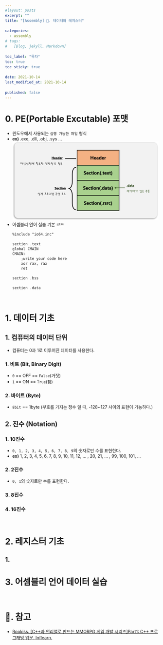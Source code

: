 ```yaml
---
#layout: posts
excerpt: ""
title: "[Assembly] 📂. 데이터와 레지스터"

categories:
  - assembly
# tags:
#   [Blog, jekyll, Markdown]

toc_label: "목차"
toc: true
toc_sticky: true

date: 2021-10-14
last_modified_at: 2021-10-14

published: false
---
```


# 0. PE(Portable Excutable) 포맷
- 윈도우에서 사용되는 `실행 가능한 파일` 형식 
- **ex)** .exe, .dll, .obj, .sys …  
![image](../../assets/images/assembly_img/2_data/peformat.png)
- 어셈블리 언어 실습 기본 코드
    ```avrasm
    %include "io64.inc"

    section .text
    global CMAIN
    CMAIN:
        ;write your code here
        xor rax, rax
        ret
        
    section .bss

    section .data
    ```

<br>

# 1. 데이터 기초
## 1. 컴퓨터의 데이터 단위
- 컴퓨터는 0과 1로 이루어진 데이터를 사용한다.
 ### 1. 비트 (Bit, Binary Digit)
 - `0` == OFF == `False`(거짓)
 - `1` == ON == `True`(참)

 ### 2. 바이트 (Byte)
 - `8bit` == 1byte (부호를 가지는 정수 일 때, -128~127 사이의 표현이 가능하다.)

## 2. 진수 (Notation)
 ### 1. 10진수
 - `0, 1, 2, 3, 4, 5, 6, 7, 8, 9`의 숫자로만 수를 표현한다.
 - **ex)** 1, 2, 3, 4, 5, 6, 7, 8, 9, 10, 11, 12, … , 20, 21, … , 99, 100, 101, …

 ### 2. 2진수
 - `0, 1`의 숫자로만 수를 표현한다.
 
 ### 3. 8진수

 ### 4. 16진수

<br>

# 2. 레지스터 기초
## 1. 

# 3. 어셈블리 언어 데이터 실습


<br>

# 📑. 참고
* [Rookiss. [C++과 언리얼로 만드는 MMORPG 게임 개발 시리즈]Part1: C++ 프로그래밍 입문. Inflearn.](https://www.inflearn.com/course/%EC%96%B8%EB%A6%AC%EC%96%BC-3d-mmorpg-1/dashboard)